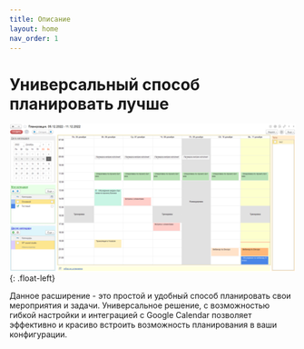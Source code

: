 ```yaml
---
title: Описание
layout: home
nav_order: 1
---
```


# Универсальный способ планировать лучше

![Основная страница](./img/main_page.png)
{: .float-left}

Данное расширение - это простой и удобный способ планировать свои мероприятия и задачи. Универсальное решение, с возможностью гибкой настройки и интеграцией с Google Calendar позволяет эффективно и красиво встроить возможность планирования в ваши конфигурации.

